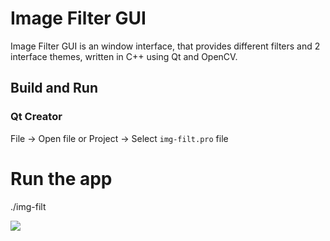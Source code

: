 # Image Filter GUI
Image Filter GUI is an window interface, that provides different filters and 2 interface themes, written in C++ using Qt and OpenCV.

## Build and Run
### Qt Creator
File &rarr; Open file or Project &rarr; Select `img-filt.pro` file

# Run the app
./img-filt

![](doc/img-filt.png)
